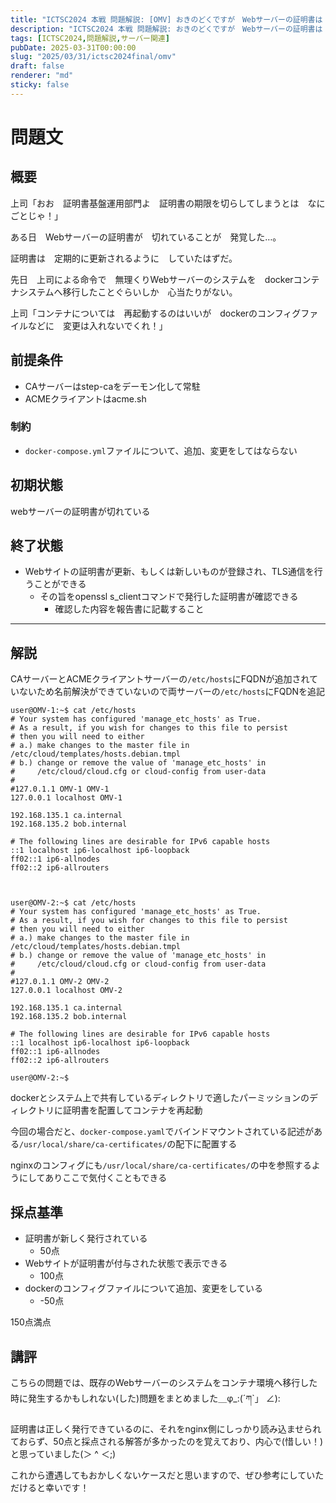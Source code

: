 ```yaml
---
title: "ICTSC2024 本戦 問題解説: [OMV] おきのどくですが　Webサーバーの証明書は　切れてしまいました"
description: "ICTSC2024 本戦 問題解説: おきのどくですが　Webサーバーの証明書は　切れてしまいました"
tags: [ICTSC2024,問題解説,サーバー関連]
pubDate: 2025-03-31T00:00:00
slug: "2025/03/31/ictsc2024final/omv"
draft: false
renderer: "md"
sticky: false
---
```


# 問題文

## 概要

上司「おお　証明書基盤運用部門よ　証明書の期限を切らしてしまうとは　なにごとじゃ！」

ある日　Webサーバーの証明書が　切れていることが　発覚した…。

証明書は　定期的に更新されるように　していたはずだ。

先日　上司による命令で　無理くりWebサーバーのシステムを　dockerコンテナシステムへ移行したことぐらいしか　心当たりがない。

上司「コンテナについては　再起動するのはいいが　dockerのコンフィグファイルなどに　変更は入れないでくれ！」

## 前提条件

- CAサーバーはstep-caをデーモン化して常駐
- ACMEクライアントはacme.sh

### 制約
- `docker-compose.yml`ファイルについて、追加、変更をしてはならない

## 初期状態

webサーバーの証明書が切れている

## 終了状態

- Webサイトの証明書が更新、もしくは新しいものが登録され、TLS通信を行うことができる
    - その旨をopenssl s_clientコマンドで発行した証明書が確認できる
        - 確認した内容を報告書に記載すること

---

## 解説

CAサーバーとACMEクライアントサーバーの`/etc/hosts`にFQDNが追加されていないため名前解決ができていないので両サーバーの`/etc/hosts`にFQDNを追記

```
user@OMV-1:~$ cat /etc/hosts
# Your system has configured 'manage_etc_hosts' as True.
# As a result, if you wish for changes to this file to persist
# then you will need to either
# a.) make changes to the master file in /etc/cloud/templates/hosts.debian.tmpl
# b.) change or remove the value of 'manage_etc_hosts' in
#     /etc/cloud/cloud.cfg or cloud-config from user-data
#
#127.0.1.1 OMV-1 OMV-1
127.0.0.1 localhost OMV-1

192.168.135.1 ca.internal
192.168.135.2 bob.internal

# The following lines are desirable for IPv6 capable hosts
::1 localhost ip6-localhost ip6-loopback
ff02::1 ip6-allnodes
ff02::2 ip6-allrouters



user@OMV-2:~$ cat /etc/hosts
# Your system has configured 'manage_etc_hosts' as True.
# As a result, if you wish for changes to this file to persist
# then you will need to either
# a.) make changes to the master file in /etc/cloud/templates/hosts.debian.tmpl
# b.) change or remove the value of 'manage_etc_hosts' in
#     /etc/cloud/cloud.cfg or cloud-config from user-data
#
#127.0.1.1 OMV-2 OMV-2
127.0.0.1 localhost OMV-2

192.168.135.1 ca.internal
192.168.135.2 bob.internal

# The following lines are desirable for IPv6 capable hosts
::1 localhost ip6-localhost ip6-loopback
ff02::1 ip6-allnodes
ff02::2 ip6-allrouters

user@OMV-2:~$
```

dockerとシステム上で共有しているディレクトリで適したパーミッションのディレクトリに証明書を配置してコンテナを再起動

今回の場合だと、`docker-compose.yaml`でバインドマウントされている記述がある`/usr/local/share/ca-certificates/`の配下に配置する

nginxのコンフィグにも`/usr/local/share/ca-certificates/`の中を参照するようにしてありここで気付くこともできる

## 採点基準

- 証明書が新しく発行されている
    - 50点
- Webサイトが証明書が付与された状態で表示できる
    - 100点
- dockerのコンフィグファイルについて追加、変更をしている
    - -50点

150点満点

## 講評

こちらの問題では、既存のWebサーバーのシステムをコンテナ環境へ移行した時に発生するかもしれない(した)問題をまとめました＿φ_:(´ཀ`」 ∠):

証明書は正しく発行できているのに、それをnginx側にしっかり読み込ませられておらず、50点と採点される解答が多かったのを覚えており、内心で(惜しい！)と思っていました(＞ ^ ＜;)

これから遭遇してもおかしくないケースだと思いますので、ぜひ参考にしていただけると幸いです！

